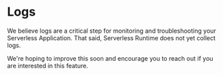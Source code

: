 <!--
title: Logs
menuText: Logs
description: Log handling
menuOrder: 6
-->

# Logs
We believe logs are a critical step for monitoring and troubleshooting your
Serverless Application. That said, Serverless Runtime does not yet collect logs. 

We're hoping to improve this soon and encourage you to reach out if you are
interested in this feature. 